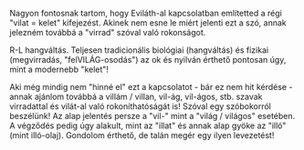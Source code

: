 
Nagyon fontosnak tartom, hogy Eviláth-al kapcsolatban említetted a régi "vilat = kelet" kifejezést. Akinek nem esne le miért jelenti ezt a szó, annak jelezném továbbá a "virrad" szóval való rokonságot.

R-L hangváltás. Teljesen tradicionális biológiai (hangváltás) és fizikai (megvirradás, "felVILÁG-osodás") az ok és nyilván érthető pontosan úgy, mint a modernebb "kelet"!

Aki még mindig nem "hinné el" ezt a kapcsolatot - bár ez nem hit kérdése - annak ajánlom továbbá a villám / villan, vil-ág, vil-ágos, stb. szavak virradattal és vilát-al való rokoníthatóságát is! Szóval egy szóbokorról beszélünk! Az alap jelentés persze a "vil-" mint a "világ / világos" esetében. A végződés pedig úgy alakult, mint az "illat" és annak alap gyöke az "illó" (mint illó-olaj). Gondolom érthető, de talán megér egy ilyen levezetést!
